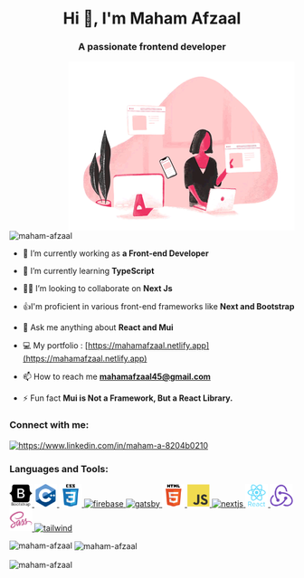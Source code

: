 <h1 align="center">Hi 👋, I'm Maham Afzaal</h1>
<h3 align="center">A passionate frontend developer</h3>
<img align='right' width='400' alt='coding' src='https://github.com/Maham-Afzaal/Maham-Afzaal/blob/main/BannerGitHUb.gif' />

<p align="left"> <img src="https://komarev.com/ghpvc/?username=maham-afzaal&label=Profile%20views&color=0e75b6&style=flat" alt="maham-afzaal" /> </p>

- 🔭 I’m currently working as **a Front-end Developer**

- 🌱 I’m currently learning **TypeScript**

- 🤝🏽 I’m looking to collaborate on **Next Js**

- 👍I'm proficient in various front-end frameworks like **Next and Bootstrap**

- 💬 Ask me anything about **React and Mui**

- 💻 My portfolio : [https://mahamafzaal.netlify.app](https://mahamafzaal.netlify.app)

- 📫 How to reach me **mahamafzaal45@gmail.com**

- ⚡ Fun fact **Mui is Not a Framework, But a React Library.**

<h3 align="left">Connect with me:</h3>
<p align="left">
<a href="https://linkedin.com/in/maham-a-8204b0210" target="_blank"><img align="center" src="https://upload.wikimedia.org/wikipedia/commons/thumb/8/81/LinkedIn_icon.svg/2048px-LinkedIn_icon.svg.png" alt="https://www.linkedin.com/in/maham-a-8204b0210" height="40" width="40" /></a>
</p>

<h3 align="left">Languages and Tools:</h3>
<p align="left"> <a href="https://getbootstrap.com" target="_blank" rel="noreferrer"> <img src="https://raw.githubusercontent.com/devicons/devicon/master/icons/bootstrap/bootstrap-plain-wordmark.svg" alt="bootstrap" width="40" height="40"/> </a> <a href="https://www.w3schools.com/cpp/" target="_blank" rel="noreferrer"> <img src="https://raw.githubusercontent.com/devicons/devicon/master/icons/cplusplus/cplusplus-original.svg" alt="cplusplus" width="40" height="40"/> </a> <a href="https://www.w3schools.com/css/" target="_blank" rel="noreferrer"> <img src="https://raw.githubusercontent.com/devicons/devicon/master/icons/css3/css3-original-wordmark.svg" alt="css3" width="40" height="40"/> </a> <a href="https://firebase.google.com/" target="_blank" rel="noreferrer"> <img src="https://www.vectorlogo.zone/logos/firebase/firebase-icon.svg" alt="firebase" width="40" height="40"/> </a> <a href="https://www.gatsbyjs.com/" target="_blank" rel="noreferrer"> <img src="https://www.vectorlogo.zone/logos/gatsbyjs/gatsbyjs-icon.svg" alt="gatsby" width="40" height="40"/> </a> <a href="https://www.w3.org/html/" target="_blank" rel="noreferrer"> <img src="https://raw.githubusercontent.com/devicons/devicon/master/icons/html5/html5-original-wordmark.svg" alt="html5" width="40" height="40"/> </a> <a href="https://developer.mozilla.org/en-US/docs/Web/JavaScript" target="_blank" rel="noreferrer"> <img src="https://raw.githubusercontent.com/devicons/devicon/master/icons/javascript/javascript-original.svg" alt="javascript" width="40" height="40"/> </a> <a href="https://nextjs.org/" target="_blank" rel="noreferrer"> <img src="https://cdn.worldvectorlogo.com/logos/nextjs-2.svg" alt="nextjs" width="40" height="40"/> </a> <a href="https://reactjs.org/" target="_blank" rel="noreferrer"> <img src="https://raw.githubusercontent.com/devicons/devicon/master/icons/react/react-original-wordmark.svg" alt="react" width="40" height="40"/> </a> <a href="https://redux.js.org" target="_blank" rel="noreferrer"> <img src="https://raw.githubusercontent.com/devicons/devicon/master/icons/redux/redux-original.svg" alt="redux" width="40" height="40"/> </a> <a href="https://sass-lang.com" target="_blank" rel="noreferrer"> <img src="https://raw.githubusercontent.com/devicons/devicon/master/icons/sass/sass-original.svg" alt="sass" width="40" height="40"/> </a> <a href="https://tailwindcss.com/" target="_blank" rel="noreferrer"> <img src="https://www.vectorlogo.zone/logos/tailwindcss/tailwindcss-icon.svg" alt="tailwind" width="40" height="40"/> </a> </p>

<p><img align="left" src="https://github-readme-stats.vercel.app/api/top-langs?username=maham-afzaal&show_icons=true&locale=en&layout=compact" alt="maham-afzaal" /></p>

<p>&nbsp;<img align="center" src="https://github-readme-stats.vercel.app/api?username=maham-afzaal&show_icons=true&locale=en" alt="maham-afzaal" /></p>

<p><img align="center" src="https://github-readme-streak-stats.herokuapp.com/?user=maham-afzaal&" alt="maham-afzaal" /></p>
